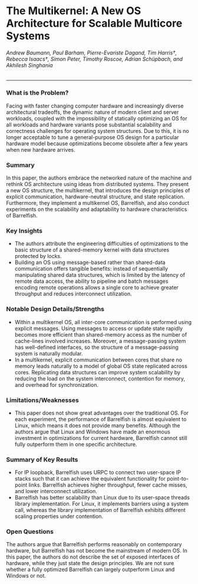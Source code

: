 The Multikernel: A New OS Architecture for Scalable Multicore Systems
===

###### Andrew Baumann, Paul Barham, Pierre-Evariste Dagand, Tim Harris†, Rebecca Isaacs†, Simon Peter, Timothy Roscoe, Adrian Schüpbach, and Akhilesh Singhania

---

### What is the Problem?

Facing with faster changing computer hardware and increasingly diverse architectural tradeoffs, the dynamic nature of modern client and server workloads, coupled with the impossibility of statically optimizing an OS for all workloads and hardware variants pose substantial scalability and correctness challenges for operating system structures. Due to this, it is no longer acceptable to tune a general-purpose OS design for a particular hardware model because optimizations become obsolete after a few years when new hardware arrives.

### Summary

In this paper, the authors embrace the networked nature of the machine and rethink OS architecture using ideas from distributed systems. They present a new OS structure, the multikernel, that introduces the design principles of explicit communication, hardware-neutral structure, and state replication. Furthermore, they implement a multikernel OS, Barrelfish, and also conduct experiments on the scalability and adaptability to hardware characteristics of Barrelfish.

### Key Insights

- The authors attribute the engineering difficulties of optimizations to the basic structure of a shared-memory kernel with data structures protected by locks.
- Building an OS using message-based rather than shared-data communication offers tangible benefits: instead of sequentially manipulating shared data structures, which is limited by the latency of remote data access, the ability to pipeline and batch messages encoding remote operations allows a single core to achieve greater throughput and reduces interconnect utilization.

### Notable Design Details/Strengths

- Within a multikernel OS, all inter-core communication is performed using explicit messages. Using messages to access or update state rapidly becomes more efficient than shared-memory access as the number of cache-lines involved increases. Moreover, a message-passing system has well-defined interfaces, so the structure of a message-passing system is naturally modular.
- In a multikernel, explicit communication between cores that share no memory leads naturally to a model of global OS state replicated across cores. Replicating data structures can improve system scalability by reducing the load on the system interconnect, contention for memory, and overhead for synchronization.

### Limitations/Weaknesses

- This paper does not show great advantages over the traditional OS. For each experiment, the performance of Barrelfish is almost equivalent to Linux, which means it does not provide many benefits. Although the authors argue that Linux and Windows have made an enormous investment in optimizations for current hardware, Barrelfish cannot still fully outperform them in one specific architecture.
<!-- - Barrelfish does not compare -->

### Summary of Key Results

- For IP loopback, Barrelfish uses URPC to connect two user-space IP stacks such that it can achieve the equivalent functionality for point-to-point links. Barrelfish achieves higher throughput, fewer cache misses, and lower interconnect utilization.
- Barrelfish has better scalability than Linux due to its user-space threads library implementation. For Linux, it implements barriers using a system call, whereas the library implementation of Barrelfish exhibits different scaling properties under contention.
<!-- - d -->

### Open Questions

The authors argue that Barrelfish performs reasonably on contemporary hardware, but Barrelfish has not become the mainstream of modern OS. In this paper, the authors do not describe the set of exposed interfaces of hardware, while they just state the design principles. We are not sure whether a fully optimized Barrelfish can largely outperform Linux and Windows or not.

